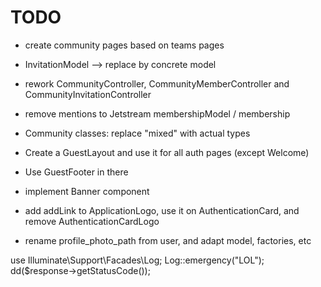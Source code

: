 # TODO

- create community pages based on teams pages
- InvitationModel --> replace by concrete model
- rework CommunityController, CommunityMemberController and CommunityInvitationController
- remove mentions to Jetstream membershipModel / membership
- Community classes: replace "mixed" with actual types

- Create a GuestLayout and use it for all auth pages (except Welcome)
- Use GuestFooter in there
- implement Banner component
- add addLink to ApplicationLogo, use it on AuthenticationCard, and remove AuthenticationCardLogo
- rename profile_photo_path from user, and adapt model, factories, etc

use Illuminate\Support\Facades\Log;
Log::emergency("LOL");
dd($response->getStatusCode());
